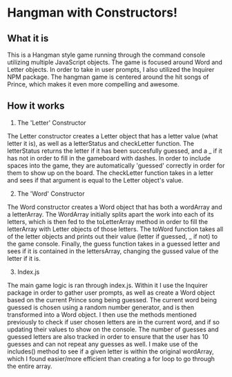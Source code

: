 # Hangman with Constructors!

## What it is

This is a Hangman style game running through the command console utilizing multiple JavaScript objects. The 
game is focused around Word and Letter objects. In order to take in user prompts, I also utilized the Inquirer 
NPM package. The hangman game is centered around the hit songs of Prince, which makes it even more compelling and awesome.

## How it works

1. The 'Letter' Constructor

The Letter constructor creates a Letter object that has a letter value (what letter it is), as well as a letterStatus
and checkLetter function. The letterStatus returns the letter if it has been succesfully guessed, and a _ if it has not
in order to fill in the gameboard with dashes. In order to include spaces into the game, they are automatically 'guessed' correctly in order for them to show up on the board. The checkLetter function takes in a letter and sees if that argument is equal to the Letter object's value. 

2. The 'Word' Constructor

The Word constructor creates a Word object that has both a wordArray and a letterArray. The WordArray initially splits apart 
the work into each of its letters, which is then fed to the toLetterArray method in order to fill the letterArray with 
Letter objects of those letters. The toWord function takes all of the letter objects and prints out their value (letter if guessed, _ if not) to the game console. Finally, the guess function takes in a guessed letter and sees if it is contained in the lettersArray, changing the gussed value of the letter if it is.

3. Index.js

The main game logic is ran through index.js. Within it I use the Inquirer package in order to gather user prompts, as
well as create a Word object based on the current Prince song being guessed. The current word being guessed is chosen 
using a random number generator, and is then transformed into a Word object. I then use the methods mentioned previously to check if user chosen letters are in the current word, and if so updating their values to show on the console. The number of guesses and guessed letters are also tracked in order to ensure that the user has 10 guesses and can not repeat any guesses as well. I make use of the includes() method to see if a given letter is within the original wordArray, which I found easier/more efficient than creating a for loop to go through the entire array. 
